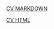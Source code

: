 [CV MARKDOWN](https://qirimhani.github.io/rsschool-cv/cv)

[CV HTML](https://fabulous-rolypoly-144a49.netlify.app/)
